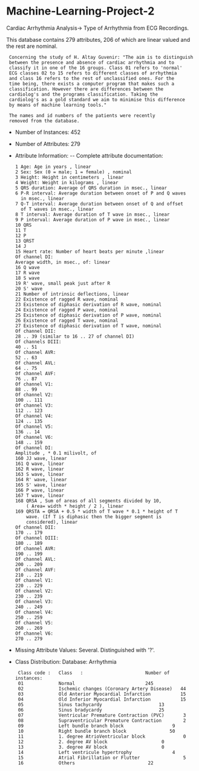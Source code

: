 # Machine-Learning-Project-2
Cardiac Arrhythmia Analysis-> Type of Arrhythmia from ECG Recordings.

This database contains 279 attributes, 206 of which are linear
     valued and the rest are nominal. 

     Concerning the study of H. Altay Guvenir: "The aim is to distinguish
     between the presence and absence of cardiac arrhythmia and to
     classify it in one of the 16 groups. Class 01 refers to 'normal'
     ECG classes 02 to 15 refers to different classes of arrhythmia
     and class 16 refers to the rest of unclassified ones. For the
     time being, there exists a computer program that makes such a
     classification. However there are differences between the
     cardiolog's and the programs classification. Taking the
     cardiolog's as a gold standard we aim to minimise this difference
     by means of machine learning tools."

     The names and id numbers of the patients were recently 
     removed from the database.

- Number of Instances: 452

- Number of Attributes: 279

- Attribute Information:
   -- Complete attribute documentation:


      1 Age: Age in years , linear
      2 Sex: Sex (0 = male; 1 = female) , nominal
      3 Height: Height in centimeters , linear
      4 Weight: Weight in kilograms , linear
      5 QRS duration: Average of QRS duration in msec., linear
      6 P-R interval: Average duration between onset of P and Q waves
        in msec., linear
      7 Q-T interval: Average duration between onset of Q and offset
        of T waves in msec., linear
      8 T interval: Average duration of T wave in msec., linear
      9 P interval: Average duration of P wave in msec., linear
      10 QRS
      11 T
      12 P
      13 QRST
      14 J
      15 Heart rate: Number of heart beats per minute ,linear
      Of channel DI:
      Average width, in msec., of: linear
      16 Q wave
      17 R wave
      18 S wave
      19 R' wave, small peak just after R
      20 S' wave
      21 Number of intrinsic deflections, linear
      22 Existence of ragged R wave, nominal
      23 Existence of diphasic derivation of R wave, nominal
      24 Existence of ragged P wave, nominal
      25 Existence of diphasic derivation of P wave, nominal
      26 Existence of ragged T wave, nominal
      27 Existence of diphasic derivation of T wave, nominal
      Of channel DII: 
      28 .. 39 (similar to 16 .. 27 of channel DI)
      Of channels DIII:
      40 .. 51
      Of channel AVR:
      52 .. 63
      Of channel AVL:
      64 .. 75
      Of channel AVF:
      76 .. 87
      Of channel V1:
      88 .. 99
      Of channel V2:
      100 .. 111
      Of channel V3:
      112 .. 123
      Of channel V4:
      124 .. 135
      Of channel V5:
      136 .. 14
      Of channel V6:
      148 .. 159
      Of channel DI:
      Amplitude , * 0.1 milivolt, of
      160 JJ wave, linear
      161 Q wave, linear
      162 R wave, linear
      163 S wave, linear
      164 R' wave, linear
      165 S' wave, linear
      166 P wave, linear
      167 T wave, linear 
      168 QRSA , Sum of areas of all segments divided by 10,
          ( Area= width * height / 2 ), linear
      169 QRSTA = QRSA + 0.5 * width of T wave * 0.1 * height of T
          wave. (If T is diphasic then the bigger segment is
          considered), linear
      Of channel DII:
      170 .. 179
      Of channel DIII:
      180 .. 189
      Of channel AVR:
      190 .. 199
      Of channel AVL:
      200 .. 209
      Of channel AVF:
      210 .. 219
      Of channel V1:
      220 .. 229
      Of channel V2:
      230 .. 239
      Of channel V3:
      240 .. 249
      Of channel V4:
      250 .. 259
      Of channel V5:
      260 .. 269
      Of channel V6:
      270 .. 279
      
- Missing Attribute Values: Several.  Distinguished with '?'.

- Class Distribution:
       Database:  Arrhythmia
       
       Class code :   Class   :                       Number of instances:
       01             Normal				          245
       02             Ischemic changes (Coronary Artery Disease)   44
       03             Old Anterior Myocardial Infarction           15
       04             Old Inferior Myocardial Infarction           15
       05             Sinus tachycardy			           13
       06             Sinus bradycardy			           25
       07             Ventricular Premature Contraction (PVC)       3
       08             Supraventricular Premature Contraction	    2
       09             Left bundle branch block 		            9	
       10             Right bundle branch block		           50
       11             1. degree AtrioVentricular block	            0	
       12             2. degree AV block		            0
       13             3. degree AV block		            0
       14             Left ventricule hypertrophy 	            4
       15             Atrial Fibrillation or Flutter	            5
       16             Others				           22
